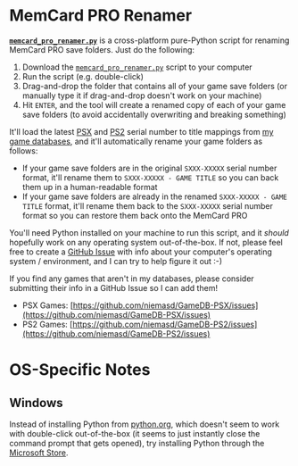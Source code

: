 # MemCard PRO Renamer

[**`memcard_pro_renamer.py`**](https://github.com/niemasd/MemCard-PRO-Renamer/releases/latest/download/memcard_pro_renamer.py) is a cross-platform pure-Python script for renaming MemCard PRO save folders. Just do the following:

1. Download the [`memcard_pro_renamer.py`](https://github.com/niemasd/MemCard-PRO-Renamer/releases/latest/download/memcard_pro_renamer.py) script to your computer
2. Run the script (e.g. double-click)
3. Drag-and-drop the folder that contains all of your game save folders (or manually type it if drag-and-drop doesn't work on your machine)
4. Hit `ENTER`, and the tool will create a renamed copy of each of your game save folders (to avoid accidentally overwriting and breaking something)

It'll load the latest [PSX](https://github.com/niemasd/GameDB-PSX) and [PS2](https://github.com/niemasd/GameDB-PS2) serial number to title mappings from [my game databases](https://github.com/niemasd/GameDB), and it'll automatically rename your game folders as follows:

* If your game save folders are in the original `SXXX-XXXXX` serial number format, it'll rename them to `SXXX-XXXXX - GAME TITLE` so you can back them up in a human-readable format
* If your game save folders are already in the renamed `SXXX-XXXXX - GAME TITLE` format, it'll rename them back to the `SXXX-XXXXX` serial number format so you can restore them back onto the MemCard PRO

You'll need Python installed on your machine to run this script, and it *should* hopefully work on any operating system out-of-the-box. If not, please feel free to create a [GitHub Issue](https://github.com/niemasd/MemCard-PRO-Renamer/issues) with info about your computer's operating system / environment, and I can try to help figure it out :-)

If you find any games that aren't in my databases, please consider submitting their info in a GitHub Issue so I can add them!

* PSX Games: [https://github.com/niemasd/GameDB-PSX/issues](https://github.com/niemasd/GameDB-PSX/issues)
* PS2 Games: [https://github.com/niemasd/GameDB-PS2/issues](https://github.com/niemasd/GameDB-PS2/issues)

# OS-Specific Notes
## Windows
Instead of installing Python from [python.org](https://www.python.org), which doesn't seem to work with double-click out-of-the-box (it seems to just instantly close the command prompt that gets opened), try installing Python through the [Microsoft Store](https://apps.microsoft.com/detail/python-3-11/9NRWMJP3717K).
